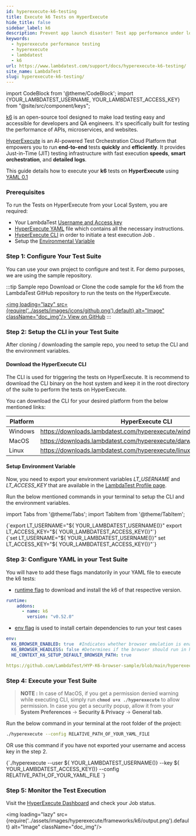 ```yaml
---
id: hyperexecute-k6-testing
title: Execute k6 Tests on HyperExecute
hide_title: false
sidebar_label: k6
description: Prevent app launch disaster! Test app performance under load with HyperExecute and JMeter. Get real-time insights, identify weaknesses & ensure smooth launch. 
keywords:
  - hyperexecute performance testing
  - hyperexecute
  - lambdatest
  - k6
url: https://www.lambdatest.com/support/docs/hyperexecute-k6-testing/
site_name: LambdaTest
slug: hyperexecute-k6-testing/
---
```


import CodeBlock from '@theme/CodeBlock';
import {YOUR_LAMBDATEST_USERNAME, YOUR_LAMBDATEST_ACCESS_KEY} from "@site/src/component/keys";

<script type="application/ld+json"
      dangerouslySetInnerHTML={{ __html: JSON.stringify({
       "@context": "https://schema.org",
        "@type": "BreadcrumbList",
        "itemListElement": [{
          "@type": "ListItem",
          "position": 1,
          "name": "Home",
          "item": "https://www.lambdatest.com"
        },{
          "@type": "ListItem",
          "position": 2,
          "name": "Support",
          "item": "https://www.lambdatest.com/support/docs/"
        },{
          "@type": "ListItem",
          "position": 3,
          "name": "Languages and Framework",
          "item": "https://www.lambdatest.com/support/docs/hyperexecute-k6-testing/"
        }]
      })
    }}
></script>
[k6](https://grafana.com/docs/k6/latest/) is an open-source tool designed to make load testing easy and accessible for developers and QA engineers. It's specifically built for testing the performance of APIs, microservices, and websites.

[HyperExecute](https://www.lambdatest.com/support/docs/getting-started-with-hyperexecute/) is an AI-powered Test Orchestration Cloud Platform that empowers you to run **end-to-end** tests **quickly** and **efficiently**. It provides Just-in-Time (JIT) testing infrastructure with fast execution **speeds**, **smart orchestration**, and **detailed logs**.

This guide details how to execute your **k6** tests on **HyperExecute** using [YAML 0.1](https://www.lambdatest.com/support/docs/hyperexecute-yaml-parameters/)

### Prerequisites

To run the Tests on HyperExecute from your Local System, you are required:

- Your LambdaTest [Username and Access key](https://www.lambdatest.com/support/docs/hyperexecute-how-to-get-my-username-and-access-key/)
- [HyperExecute YAML](https://www.lambdatest.com/support/docs/hyperexecute-yaml-version0.2/) file which contains all the necessary instructions.
- [HyperExecute CLI](https://www.lambdatest.com/support/docs/hyperexecute-cli-run-tests-on-hyperexecute-grid/) in order to initiate a test execution Job .
- Setup the [Environmental Variable](https://www.lambdatest.com/support/docs/hyperexecute-environment-variable-setup/)

### Step 1: Configure Your Test Suite

You can use your own project to configure and test it. For demo purposes, we are using the sample repository.

:::tip Sample repo
Download or Clone the code sample for the k6 from the LambdaTest GitHub repository to run the tests on the HyperExecute.

<a href="https://github.com/LambdaTest/HYP-K6-browser-sample" className="github__anchor"><img loading="lazy" src={require('../assets/images/icons/github.png').default} alt="Image" className="doc_img"/> View on GitHub</a>
:::

### Step 2: Setup the CLI in your Test Suite

After cloning / downloading the sample repo, you need to setup the CLI and the environment variables.

#### Download the HyperExecute CLI

The CLI is used for triggering the tests on HyperExecute. It is recommend to download the CLI binary on the host system and keep it in the root directory of the suite to perform the tests on HyperExecute.

You can download the CLI for your desired platform from the below mentioned links:

| Platform | HyperExecute CLI |
| ---------| ---------------- |
| Windows | https://downloads.lambdatest.com/hyperexecute/windows/hyperexecute.exe |
| MacOS | https://downloads.lambdatest.com/hyperexecute/darwin/hyperexecute |
| Linux | https://downloads.lambdatest.com/hyperexecute/linux/hyperexecute |

#### Setup Environment Variable

Now, you need to export your environment variables *LT_USERNAME* and *LT_ACCESS_KEY* that are available in the [LambdaTest Profile page](https://accounts.lambdatest.com/detail/profile).

Run the below mentioned commands in your terminal to setup the CLI and the environment variables.

import Tabs from '@theme/Tabs';
import TabItem from '@theme/TabItem';

<Tabs className="docs__val">

<TabItem value="bash" label="Linux / MacOS" default>

  <div className="lambdatest__codeblock">
    <CodeBlock className="language-bash">
  {`export LT_USERNAME="${ YOUR_LAMBDATEST_USERNAME()}"
export LT_ACCESS_KEY="${ YOUR_LAMBDATEST_ACCESS_KEY()}"`}
  </CodeBlock>
</div>

</TabItem>

<TabItem value="powershell" label="Windows" default>

  <div className="lambdatest__codeblock">
    <CodeBlock className="language-powershell">
  {`set LT_USERNAME="${ YOUR_LAMBDATEST_USERNAME()}"
set LT_ACCESS_KEY="${ YOUR_LAMBDATEST_ACCESS_KEY()}"`}
  </CodeBlock>
</div>

</TabItem>
</Tabs>

### Step 3: Configure YAML in your Test Suite

You will have to add these flags mandatorily in your YAML file to execute the k6 tests:

- [runtime flag](https://www.lambdatest.com/support/docs/deep-dive-into-hyperexecute-yaml/#runtime) to download and install the k6 of that respective version.

```yaml
runtime:
    addons:
      - name: k6
        version: "v0.52.0"
```

- [env flag](https://www.lambdatest.com/support/docs/deep-dive-into-hyperexecute-yaml/#env) is used to install certain dependencies to run your test cases

```yaml
env: 
  K6_BROWSER_ENABLED: true  #Indicates whether browser emulation is enabled for the k6 test.
  K6_BROWSER_HEADLESS: false #Determines if the browser should run in headless mode
  HE_CONTEXT_K6_SETUP_DEFAULT_BROWSER_PATH: true
```

```yaml reference title="hyperexecute.yaml"
https://github.com/LambdaTest/HYP-K6-browser-sample/blob/main/hyperexecute.yaml
```

### Step 4: Execute your Test Suite

> **NOTE :** In case of MacOS, if you get a permission denied warning while executing CLI, simply run **`chmod u+x ./hyperexecute`** to allow permission. In case you get a security popup, allow it from your **System Preferences** → **Security & Privacy** → **General tab**.

Run the below command in your terminal at the root folder of the project:

```bash
./hyperexecute --config RELATIVE_PATH_OF_YOUR_YAML_FILE
```

OR use this command if you have not exported your username and access key in the step 2.

<div className="lambdatest__codeblock">
  <CodeBlock className="language-bash">
    {`./hyperexecute --user ${ YOUR_LAMBDATEST_USERNAME()} --key ${ YOUR_LAMBDATEST_ACCESS_KEY()} --config RELATIVE_PATH_OF_YOUR_YAML_FILE `}
  </CodeBlock>
</div>

### Step 5: Monitor the Test Execution

Visit the [HyperExecute Dashboard](https://hyperexecute.lambdatest.com/hyperexecute) and check your Job status. 

<img loading="lazy" src={require('../assets/images/hyperexecute/frameworks/k6/output.png').default} alt="Image" className="doc_img"/>